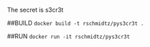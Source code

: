 The secret is s3cr3t 


##BUILD
`docker build -t rschmidtz/pys3cr3t .`

##RUN
`docker run -it rschmidtz/pys3cr3t`

